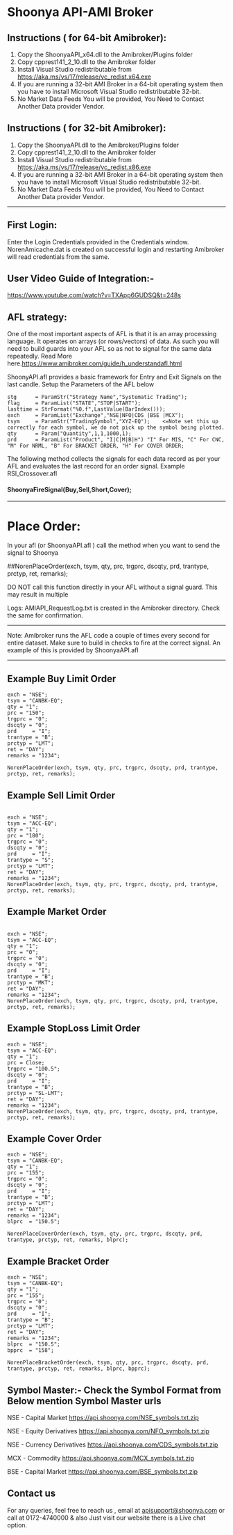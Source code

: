 # Shoonya API-AMI Broker

## Instructions ( for 64-bit Amibroker): 

1. Copy the ShoonyaAPI_x64.dll to the Amibroker/Plugins folder
2. Copy cpprest141_2_10.dll to the Amibroker folder
3. Install  Visual Studio redistributable from https://aka.ms/vs/17/release/vc_redist.x64.exe
4. If you are running a 32-bit AMI Broker in a 64-bit operating system then you have to install Microsoft Visual Studio redistributable 32-bit.
5. No Market Data Feeds You will be provided, You Need to Contact Another Data provider Vendor.

## Instructions ( for 32-bit Amibroker): 

1. Copy the ShoonyaAPI.dll to the Amibroker/Plugins folder
2. Copy cpprest141_2_10.dll to the Amibroker folder
3. Install  Visual Studio redistributable from https://aka.ms/vs/17/release/vc_redist.x86.exe
4. If you are running a 32-bit AMI Broker in a 64-bit operating system then you have to install Microsoft Visual Studio redistributable 32-bit.
5. No Market Data Feeds You will be provided, You Need to Contact Another Data provider Vendor.
****
## First Login:
Enter the Login Credentials provided in the Credentials window. 
NorenAmicache.dat is created on successful login and restarting Amibroker will read credentials from the same.

## User Video Guide of Integration:- 

https://www.youtube.com/watch?v=TXApp6GUDSQ&t=248s

## AFL strategy:
One of the most important aspects of AFL is that it is an array processing language. It operates on arrays (or rows/vectors) of data. 
As such you will need to build guards into your AFL so as not to signal for the same data repeatedly.
Read More here.https://www.amibroker.com/guide/h_understandafl.html

ShoonyAPI.afl provides a basic framework for Entry and Exit Signals on the last candle. 
Setup the Parameters of the AFL below
````
stg      = ParamStr("Strategy Name","Systematic Trading");
flag     = ParamList("STATE","STOP|START");
lasttime = StrFormat("%0.f",LastValue(BarIndex()));
exch     = ParamList("Exchange","NSE|NFO|CDS |BSE |MCX");
tsym     = ParamStr("TradingSymbol","XYZ-EQ");    <=Note set this up correctly for each symbol, we do not pick up the symbol being plotted.
qty      = Param("Quantity",1,1,1000,1);
prd      = ParamList("Product", "I|C|M|B|H") "I" For MIS, "C" For CNC, "M" For NRML, "B" For BRACKET ORDER, "H" For COVER ORDER;
````
The following method collects the signals for each data record as per your AFL and evaluates the last record for an order signal. Example RSI_Crossover.afl
#### ShoonyaFireSignal(Buy,Sell,Short,Cover);

****
# Place Order:
In your afl (or ShoonyaAPI.afl ) call the method when you want to send the signal to Shoonya

##NorenPlaceOrder(exch, tsym, qty, prc, trgprc, dscqty, prd, trantype, prctyp, ret, remarks);       

DO NOT call this function directly in your AFL without a signal guard. This may result in multiple 

Logs:
AMIAPI_RequestLog.txt is created in the Amibroker directory. Check the same for confirmation. 

****
Note: 
Amibroker runs the AFL code a couple of times every second for entire dataset. Make sure to build in checks to fire at the correct signal. 
An example of this is provided by ShoonyaAPI.afl

****
## Example Buy Limit Order
````
exch = "NSE";
tsym = "CANBK-EQ";
qty = "1";
prc = "150";
trgprc = "0";
dscqty = "0";
prd     = "I";
trantype = "B";
prctyp = "LMT";
ret = "DAY";
remarks = "1234";

NorenPlaceOrder(exch, tsym, qty, prc, trgprc, dscqty, prd, trantype, prctyp, ret, remarks);       
````
## Example Sell Limit Order
````

exch = "NSE";
tsym = "ACC-EQ";
qty = "1";
prc = "180";
trgprc = "0";
dscqty = "0";
prd     = "I";
trantype = "S";
prctyp = "LMT";
ret = "DAY";
remarks = "1234";
NorenPlaceOrder(exch, tsym, qty, prc, trgprc, dscqty, prd, trantype, prctyp, ret, remarks);  
````
## Example Market Order
````

exch = "NSE";
tsym = "ACC-EQ";
qty = "1";
prc = "0";
trgprc = "0";
dscqty = "0";
prd     = "I";
trantype = "B";
prctyp = "MKT";
ret = "DAY";
remarks = "1234";
NorenPlaceOrder(exch, tsym, qty, prc, trgprc, dscqty, prd, trantype, prctyp, ret, remarks);       
````
## Example StopLoss Limit Order
````
exch = "NSE";
tsym = "ACC-EQ";
qty = "1";
prc = Close;
trgprc = "100.5";
dscqty = "0";
prd     = "I";
trantype = "B";
prctyp = "SL-LMT";
ret = "DAY";
remarks = "1234";
NorenPlaceOrder(exch, tsym, qty, prc, trgprc, dscqty, prd, trantype, prctyp, ret, remarks);       
````
## Example Cover Order
````
exch = "NSE";
tsym = "CANBK-EQ";
qty = "1";
prc = "155";
trgprc = "0";
dscqty = "0";
prd     = "I";
trantype = "B";
prctyp = "LMT";
ret = "DAY";
remarks = "1234";
blprc  = "150.5";

NorenPlaceCoverOrder(exch, tsym, qty, prc, trgprc, dscqty, prd, trantype, prctyp, ret, remarks, blprc);       
````
## Example Bracket Order
````
exch = "NSE";
tsym = "CANBK-EQ";
qty = "1";
prc = "155";
trgprc = "0";
dscqty = "0";
prd     = "I";
trantype = "B";
prctyp = "LMT";
ret = "DAY";
remarks = "1234";
blprc  = "150.5";
bpprc  = "158";

NorenPlaceBracketOrder(exch, tsym, qty, prc, trgprc, dscqty, prd, trantype, prctyp, ret, remarks, blprc, bpprc);       
````

## Symbol Master:- Check the Symbol Format from Below mention Symbol Master urls

NSE - Capital Market
https://api.shoonya.com/NSE_symbols.txt.zip

NSE - Equity Derivatives
https://api.shoonya.com/NFO_symbols.txt.zip

NSE - Currency Derivatives
https://api.shoonya.com/CDS_symbols.txt.zip

MCX - Commodity
https://api.shoonya.com/MCX_symbols.txt.zip

BSE - Capital Market
https://api.shoonya.com/BSE_symbols.txt.zip


## Contact us

For any queries, feel free to reach us , email at apisupport@shoonya.com or call at 0172-4740000 & also Just visit our website there is a Live chat option.




